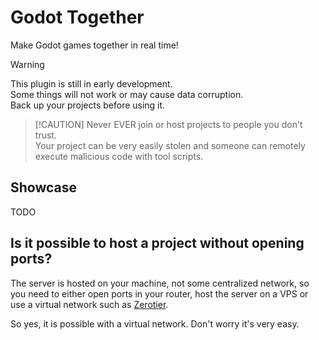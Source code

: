 # Godot Together
Make Godot games together in real time!

> [!WARNING]
This plugin is still in early development.  
Some things will not work or may cause data corruption.  
Back up your projects before using it.

>  [!CAUTION]
Never EVER join or host projects to people you don't trust.  
Your project can be very easily stolen and someone can remotely execute malicious code with tool scripts. 

## Showcase
TODO

## Is it possible to host a project without opening ports?
The server is hosted on your machine, not some centralized network, so you need to either open ports in your router, host the server on a VPS or use a virtual network such as [Zerotier](https://zerotier.com).

So yes, it is possible with a virtual network. Don't worry it's very easy.
